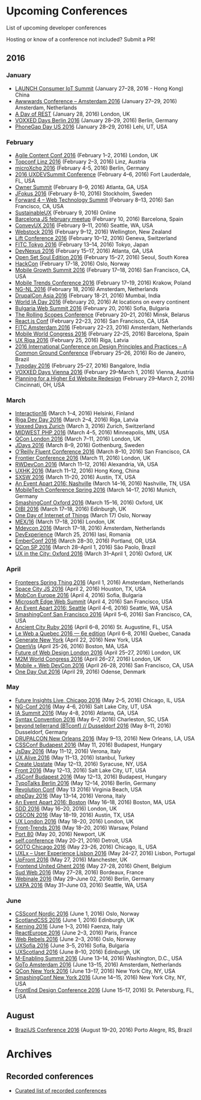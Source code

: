 # Upcoming Conferences

List of upcoming developer conferences

Hosting or know of a conference not included? Submit a PR!

## 2016

### January 

- [LAUNCH Consumer IoT Summit](http://launch.brinc.io/) (January 27–28, 2016 - Hong Kong) China
- [Awwwards Conference – Amsterdam 2016](http://conference.awwwards.com/amsterdam-2016/) (January 27–29, 2016) Amsterdam, Netherlands
- [A Day of REST](http://feelingrestful.com/) (January 28, 2016) London, UK
- [VOXXED Days Berlin 2016](https://voxxeddays.com/berlin16/) (January 28–29, 2016) Berlin, Germany
- [PhoneGap Day US 2016](http://pgday.phonegap.com/) (January 28–29, 2016) Lehi, UT, USA

### February

- [Agile Content Conf 2016](https://2016.agilecontentconf.com/) (February 1–2, 2016) London, UK
- [Topconf Linz 2016](http://topconf.com/linz-2016/) (February 2–3, 2016) Linz, Austria
- [microXchg 2016](http://microxchg.io/2016/) (February 4-5, 2016) Berlin, Germany
- [2016 UXDEVSummit Conference](http://uxdsummit.com/) (February 4–6, 2016) Fort Lauderdale, FL, USA
- [Owner Summit](http://bureauofdigital.com/summits/owner/2016/) (February 8–9, 2016) Atlanta, GA, USA
- [JFokus 2016](http://www.jfokus.se/jfokus/) (February 8–10, 2016) Stockholm, Sweden
- [Forward 4 – Web Technology Summit](http://forwardjs.com/summit) (February 8–13, 2016) San Francisco, CA, USA 
- [SustainableUX](http://sustainableux.com/) (February 9, 2016) Online
- [Barcelona JS february meetup](http://barcelonajs.org/) (February 10, 2016) Barcelona, Spain
- [ConveyUX 2016](http://conveyux.com/) (February 9–11, 2016) Seattle, WA, USA
- [Webstock 2016](http://www.webstock.org.nz/16/) (February 9–12, 2016) Wellington, New Zealand
- [Lift Conference 2016](http://liftconference.com/lift16) (February 10–12, 2016) Geneva, Switzerland
- [FITC Tokyo 2016](http://fitc.ca/) (February 13–14, 2016) Tokyo, Japan
- [DevNexus 2016](http://www.devnexus.com/) (February 15–17, 2016) Atlanta, GA, USA
- [Open Set Soul Edition 2016](http://www.openset.nl/oskorea/opensetdutchdesignseoulsessions_en.html) (February 15–27, 2016) Seoul, South Korea
- [HackCon](https://hackcon.org/) (February 17-18, 2016) Oslo, Norway
- [Mobile Growth Summit 2016](http://bit.ly/MobileGrowthSummit16) (February 17–18, 2016) San Francisco, CA, USA
- [Mobile Trends Conference 2016](http://2016.mobiletrends.pl/en/) (February 17–19, 2016) Krakow, Poland
- [NG-NL 2016](http://www.ng-nl.org/) (February 18, 2016) Amsterdam, Netherlands
- [DrupalCon Asia 2016](https://events.drupal.org/asia2016/) (February 18-21, 2016) Mumbai, India
- [World IA Day 2016](http://www.2016.worldiaday.org/) (February 20, 2016) At locations on every continent
- [Bulgaria Web Summit 2016](http://bulgariawebsummit.com/) (February 20, 2016) Sofia, Bulgaria
- [The Rolling Scopes Conference](http://2016.conf.rollingscopes.com/) (February 20–21, 2016) Minsk, Belarus
- [React.js Conf](http://conf.reactjs.com/) (February 22–23, 2016) San Francisco, CA, USA
- [FITC Amsterdam 2016](http://fitc.ca/) (February 22–23, 2016) Amsterdam, Netherlands
- [Mobile World Congress 2016](http://www.mobileworldcongress.com/) (February 22–25, 2016) Barcelona, Spain
- [UX Riga 2016](http://www.uxriga.lv/) (February 25, 2016) Riga, Latvia
- [2016 International Conference on Design Principles and Practices – A Common Ground Conference](http://designprinciplesandpractices.com/the-conference/) (February 25–26, 2016) Rio de Janeiro, Brazil
- [Typoday 2016](http://www.typoday.in/) (February 25–27, 2016) Bangalore, India
- [VOXXED Days Vienna 2016](https://voxxeddays.com/vienna16/) (February 29–March 1, 2016) Vienna, Austria
- [Planning for a Higher Ed Website Redesign](http://www.academicimpressions.com/conference/planning-higher-ed-website-redesign) (February 29–March 2, 2016) Cincinnati, OH, USA

### March

- [Interaction16](http://interaction16.ixda.org/) (March 1–4, 2016) Helsinki, Finland
- [Riga Dev Day 2016](http://www.rigadevday.lv/) (March 2–4, 2016) Riga, Latvia
- [Voxxed Days Zurich](https://voxxeddays.com/zurich16/) (March 3, 2016) Zurich, Switzerland
- [MIDWEST PHP 2016](http://2016.midwestphp.org/) (March 4–5, 2016) Minneapolis, MN, USA
- [QCon London 2016](http://qconlondon.com/) (March 7–11, 2016) London, UK
- [JDays 2016](http://www.jdays.se/) (March 8–9, 2016) Gothenburg, Sweden
- [O’Reilly Fluent Conference 2016](http://conferences.oreilly.com/fluent/javascript-html-us) (March 8–10, 2016) San Francisco, CA
- [Frontier Conference 2016](https://www.frontierconf.com/) (March 11, 2016) London, UK
- [RWDevCon 2016](http://www.rwdevcon.com/) (March 11–12, 2016) Alexandria, VA, USA
- [UXHK 2016](http://www.uxhongkong.com/) (March 11–12, 2016) Hong Kong, China
- [SXSW 2016](http://www.sxsw.com/) (March 11–20, 2016) Austin, TX, USA
- [An Event Apart 2016: Nashville](http://aneventapart.com/event/nashville-2016) (March 14–16, 2016) Nashville, TN, USA
- [MobileTech Conference Spring 2016](https://mobiletechcon.de/) (March 14–17, 2016) Munich, Germany
- [SmashingConf Oxford 2016](http://www.smashingconf.com/) (March 15–16, 2016) Oxford, UK
- [DIBI 2016](http://dibiconference.com/) (March 17–18, 2016) Edinburgh, UK
- [One Day of Internet of Things](http://internetofthingsday.com/) (March 17) Oslo, Norway
- [MEX/16](http://pmn.co.uk/mex/) (March 17–18, 2016) London, UK
- [Mdevcon 2016](http://mdevcon.com/) (March 17–18, 2016) Amsterdam, Netherlands
- [DevExperience](http://devexperience.ro/) (March 25, 2016) Iasi, Romania
- [EmberConf 2016](http://emberconf.com/) (March 28–30, 2016) Portland, OR, USA
- [QCon SP 2016](http://qconsp.com/) (March 28–April 1, 2016) São Paolo, Brazil
- [UX in the City: Oxford 2016](http://uxinthecity.net/2016/oxford/) (March 31–April 1, 2016) Oxford, UK

### April

- [Fronteers Spring Thing 2016](https://fronteers.nl/spring) (April 1, 2016) Amsterdam, Netherlands
- [Space City JS 2016](http://spacecity.codes/) (April 2, 2016) Houston, TX, USA
- [MobCon Europe 2016](http://mobcon.com/mobcon-europe/) (April 4, 2016) Sofia, Bulgaria
- [Microsoft Edge Web Summit](https://blogs.windows.com/msedgedev/2016/01/19/save-the-date-edge-summit-2016/) (April 4, 2016) San Francisco, USA
- [An Event Apart 2016: Seattle](http://aneventapart.com/event/seattle-2016) (April 4–6, 2016) Seattle, WA, USA
- [SmashingConf San Francisco 2016](http://smashingconf.com/sf-2016/) (April 5–6, 2016) San Francisco, CA, USA
- [Ancient City Ruby 2016](http://www.ancientcityruby.com/) (April 6–8, 2016) St. Augustine, FL, USA
- [Le Web a Quebec 2016 — 6e edition](http://www.webaquebec.org/) (April 6–8, 2016) Quebec, Canada
- [Generate New York](http://www.generateconf.com/new-york-2016) (April 22, 2016) New York, USA
- [OpenVis](https://openvisconf.com/) (April 25-26, 2016) Boston, MA, USA
- [Future of Web Design London 2016](https://futureofwebdesign.com/london-2016/) (April 25–27, 2016) London, UK
- [M2M World Congress 2016](http://www.m2mconference.com/) (April 26–27, 2016) London, UK
- [Mobile + Web DevCon 2016](http://mobilewebdevconference.com/) (April 26–28, 2016) San Francisco, CA, USA
- [One Day Out 2016](https://onedayout.io/) (April 29, 2016) Odense, Denmark

### May

- [Future Insights Live, Chicago 2016](http://futureinsightslive.com/) (May 2–5, 2016) Chicago, IL, USA
- [NG-Conf 2016](http://www.ng-conf.org/) (May 4–6, 2016) Salt Lake City, UT, USA
- [IA Summit 2016](http://2016.iasummit.org/) (May 4–8, 2016) Atlanta, GA, USA
- [Syntax Convention 2016](http://syntaxcon.com/) (May 6–7, 2016) Charleston, SC, USA
- [beyond tellerrand (BTconf) // Dusseldorf 2016](http://beyondtellerrand.com/) (May 8–11, 2016) Dusseldorf, Germany
- [DRUPALCON New Orleans 2016](https://events.drupal.org/neworleans2016) (May 9–13, 2016) New Orleans, LA, USA
- [CSSConf Budapest 2016](http://cssconfbp.rocks/) (May 11, 2016) Budapest, Hungary
- [JsDay 2016](http://2016.jsday.it/) (May 11–12, 2016) Verona, Italy
- [UX Alive 2016](http://www.uxalive.com/) (May 11–13, 2016) Istanbul, Turkey
- [Create Upstate](http://createupstate.com/) (May 12–13, 2016) Syracuse, NY, USA
- [Front 2016](http://www.frontutah.com/) (May 12–13, 2016) Salt Lake City, UT, USA
- [JSConf Budapest 2016](http://jsconfbp.com/) (May 12–13, 2016) Budapest, Hungary
- [TypoTalks Berlin 2016](http://typotalks.com/berlin/) (May 12–14, 2016) Berlin, Germany
- [Revolution Conf](http://revolutionconf.com/) (May 13 2016) Virginia Beach, USA
- [phpDay 2016](http://2016.phpday.it/) (May 13–14, 2016) Verona, Italy
- [An Event Apart 2016: Boston](http://aneventapart.com/event/boston-2016) (May 16–18, 2016) Boston, MA, USA
- [SDD 2016](http://www.sddconf.com/) (May 16–20, 2016) London, UK
- [OSCON 2016](http://conferences.oreilly.com/oscon/open-source-us) (May 18–19, 2016) Austin, TX, USA
- [UX London 2016](http://2016.uxlondon.com/) (May 18–20, 2016) London, UK
- [Front-Trends 2016](http://front-trends.com/) (May 18–20, 2016) Warsaw, Poland
- [Port 80](http://port80events.co.uk/) (May 20, 2016) Newport, UK
- [self.conference](http://selfconference.org/) (May 20-21, 2016) Detroit, USA
- [GOTO Chicago 2016](http://gotocon.com/chicago-2016) (May 23–26, 2016) Chicago, IL, USA
- [UXLx – User Experience Lisbon 2016](https://www.ux-lx.com/) (May 24–27, 2016) Lisbon, Portugal
- [UpFront 2016](http://upfrontconf.com/) (May 27, 2016) Manchester, UK
- [Frontend United Ghent 2016](http://frontendunited.org/) (May 27-28, 2016) Ghent, Belgium
- [Sud Web 2016](http://sudweb.fr/) (May 27–28, 2016) Bordeaux, France
- [Webinale 2016](https://webinale.de/) (May 29–June 02, 2016) Berlin, Germany
- [UXPA 2016](http://www.uxpa2016.org/) (May 31–June 03, 2016) Seattle, WA, USA

### June

- [CSSconf Nordic 2016](http://cssconf.no/) (June 1, 2016) Oslo, Norway
- [ScotlandCSS 2016](http://scotlandcss.launchrock.com/) (June 1, 2016) Edinburgh, UK
- [Kerning 2016](http://2016.kerning.it/) (June 1–3, 2016) Faenza, Italy
- [ReactEurope 2016](https://www.react-europe.org/) (June 2–3, 2016) Paris, France
- [Web Rebels 2016](https://www.webrebels.org/) (June 2–3, 2016) Oslo, Norway
- [UXSofia 2016](http://www.uxsofia.com/en/) (June 3–5, 2016) Sofia, Bulgaria
- [UXScotland 2016](http://uxscotland.net/2016/) (June 8–10, 2016) Edinburgh, UK
- [M-Enabling Summit 2016](http://www.m-enabling.com/) (June 13–14, 2016) Washington, D.C., USA
- [GoTo Amsterdam 2016](http://gotocon.com/amsterdam-2016/) (June 13–15, 2016) Amsterdam, Netherlands
- [QCon New York 2016](https://qconnewyork.com/) (June 13–17, 2016) New York City, NY, USA
- [SmashingConf New York 2016](http://smashingconf.com/) (June 14–15, 2016) New York City, NY, USA
- [FrontEnd Design Conference 2016](http://frontenddesignconference.com/) (June 15–17, 2016) St. Petersburg, FL, USA

## August

- [BrazilJS Conference 2016](http://braziljs.com.br/) (August 19–20, 2016) Porto Alegre, RS, Brazil

# Archives

## Recorded conferences

- [Curated list of recorded conferences](https://github.com/dmytroyarmak/frontend-dev-resources#conferences)

